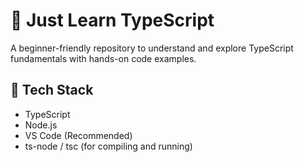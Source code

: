 # 📘 Just Learn TypeScript

A beginner-friendly repository to understand and explore TypeScript fundamentals with hands-on code examples.

## 🚀 Tech Stack

- TypeScript
- Node.js
- VS Code (Recommended)
- ts-node / tsc (for compiling and running)

